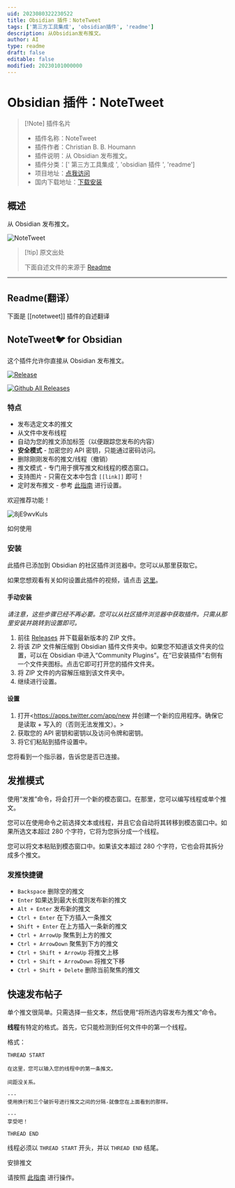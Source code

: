 ```yaml
---
uid: 2023080322230522
title: Obsidian 插件：NoteTweet
tags: ['第三方工具集成', 'obsidian插件', 'readme']
description: 从Obsidian发布推文。
author: AI
type: readme
draft: false
editable: false
modified: 20230101000000
---
```


# Obsidian 插件：NoteTweet

> [!Note] 插件名片
> - 插件名称：NoteTweet
> - 插件作者：Christian B. B. Houmann
> - 插件说明：从 Obsidian 发布推文。
> - 插件分类：[' 第三方工具集成 ', 'obsidian 插件 ', 'readme']
> - 项目地址：[点我访问](https://github.com/chhoumann/notetweet_obsidian)
> - 国内下载地址：[下载安装](https://pkmer.cn/products/plugin/pluginMarket/?notetweet)

## 概述

从 Obsidian 发布推文。

![NoteTweet](https://cdn.pkmer.cn/covers/notetweet_new.gif!pkmer)

> [!tip] 原文出处
>
>下面自述文件的来源于 [Readme](https://ghproxy.net/https://raw.githubusercontent.com/chhoumann/notetweet_obsidian/master/README.md)
>

---

## Readme(翻译）

下面是 [[notetweet]] 插件的自述翻译

## NoteTweet🐦 for Obsidian

这个插件允许你直接从 Obsidian 发布推文。

[![Release](https://img.shields.io/github/v/release/chhoumann/notetweet_obsidian?style=for-the-badge)]()

[![Github All Releases](https://img.shields.io/github/downloads/chhoumann/notetweet_obsidian/total.svg?style=for-the-badge&logo=appveyor)]()

### 特点

- 发布选定文本的推文
- 从文件中发布线程
- 自动为您的推文添加标签（以便跟踪您发布的内容）
- **安全模式** - 加密您的 API 密钥，只能通过密码访问。
- 删除刚刚发布的推文/线程（撤销）
- 推文模式 - 专门用于撰写推文和线程的模态窗口。
- 支持图片 - 只需在文本中包含 `[[link]]` 即可！
- 定时发布推文 - 参考 [此指南](./GuideToSettingUpScheduler.md) 进行设置。

欢迎推荐功能！

![8jE9wvKuls](https://user-images.githubusercontent.com/29108628/109525702-16c97180-7ab2-11eb-8bc0-3c4bc79a6b7a.gif)

如何使用

### 安装

此插件已添加到 Obsidian 的社区插件浏览器中。您可以从那里获取它。

如果您想观看有关如何设置此插件的视频，请点击 [这里](https://www.youtube.com/watch?v=jx09b1Ien3Q)。

#### 手动安装

*请注意，这些步骤已经不再必要。您可以从社区插件浏览器中获取插件。只需从那里安装并跳转到设置即可。*

1. 前往 [Releases](https://github.com/chhoumann/notetweet_obsidian/releases) 并下载最新版本的 ZIP 文件。
2. 将该 ZIP 文件解压缩到 Obsidian 插件文件夹中。如果您不知道该文件夹的位置，可以在 Obsidian 中进入“Community Plugins”。在“已安装插件”右侧有一个文件夹图标。点击它即可打开您的插件文件夹。
3. 将 ZIP 文件的内容解压缩到该文件夹中。
4. 继续进行设置。

#### 设置

1. 打开<https://apps.twitter.com/app/new 并创建一个新的应用程序。确保它是读取 + 写入的（否则无法发推文）。>
2. 获取您的 API 密钥和密钥以及访问令牌和密钥。
3. 将它们粘贴到插件设置中。

您将看到一个指示器，告诉您是否已连接。

## 发推模式

使用“发推”命令，将会打开一个新的模态窗口。在那里，您可以编写线程或单个推文。

您可以在使用命令之前选择文本或线程，并且它会自动将其转移到模态窗口中。如果所选文本超过 280 个字符，它将为您拆分成一个线程。

您可以将文本粘贴到模态窗口中。如果该文本超过 280 个字符，它也会将其拆分成多个推文。

### 发推快捷键

- `Backspace` 删除空的推文
- `Enter` 如果达到最大长度则发布新的推文
- `Alt + Enter` 发布新的推文
- `Ctrl + Enter` 在下方插入一条推文
- `Shift + Enter` 在上方插入一条新的推文
- `Ctrl + ArrowUp` 聚焦到上方的推文
- `Ctrl + ArrowDown` 聚焦到下方的推文
- `Ctrl + Shift + ArrowUp` 将推文上移
- `Ctrl + Shift + ArrowDown` 将推文下移
- `Ctrl + Shift + Delete` 删除当前聚焦的推文

## 快速发布帖子

单个推文很简单。只需选择一些文本，然后使用“将所选内容发布为推文”命令。

**线程**有特定的格式。首先，它只能检测到任何文件中的第一个线程。

格式：

```
THREAD START

在这里，您可以输入您的线程中的第一条推文。

间距没关系。

---
使用换行和三个破折号进行推文之间的分隔-就像您在上面看到的那样。

---
享受吧！

THREAD END
```

线程必须以 `THREAD START` 开头，并以 `THREAD END` 结尾。

安排推文

请按照 [此指南](./GuideToSettingUpScheduler.md) 进行操作。
